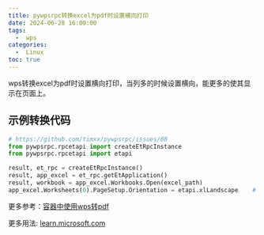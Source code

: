```yaml
---
title: pywpsrpc转换excel为pdf时设置横向打印
date: 2024-06-28 16:00:00
tags:
  -  wps
categories:
  -  Linux
toc: true
---
```


wps转换excel为pdf时设置横向打印，当列多的时候设置横向，能更多的使其显示在页面上。

<!-- more -->

## 示例转换代码

```python
# https://github.com/timxx/pywpsrpc/issues/88
from pywpsrpc.rpcetapi import createEtRpcInstance
from pywpsrpc.rpcetapi import etapi

result, et_rpc = createEtRpcInstance()
result, app_excel = et_rpc.getEtApplication()
result, workbook = app_excel.Workbooks.Open(excel_path)
app_excel.Worksheets(0).PageSetup.Orientation = etapi.xlLandscape    # 设置横向

```


更多参考：[容器中使用wps转pdf](../../2022/05/061908.md)

更多用法: [learn.microsoft.com](https://learn.microsoft.com/zh-cn/office/vba/api/excel.pagesetup.orientation)